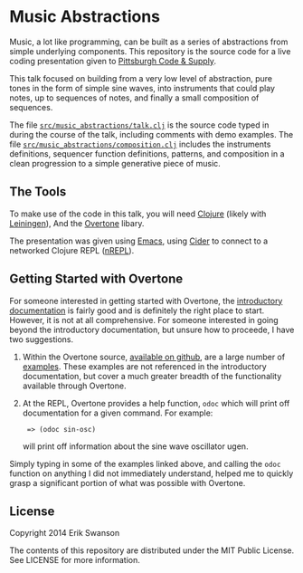 Music Abstractions
==================

Music, a lot like programming, can be built as a series of
abstractions from simple underlying components. This repository is the
source code for a live coding presentation given to [Pittsburgh Code &
Supply](http://www.codeandsupply.co).

This talk focused on building from a very low level of abstraction,
pure tones in the form of simple sine waves, into instruments that
could play notes, up to sequences of notes, and finally a small
composition of sequences.

The file
[`src/music_abstractions/talk.clj`](https://github.com/Wilduck/overtone-music-abstractions-presentation/blob/master/src/music_abstractions/talk.clj)
is the source code typed in during the course of the talk, including
comments with demo examples. The file
[`src/music_abstractions/composition.clj`](https://github.com/Wilduck/overtone-music-abstractions-presentation/blob/master/src/music_abstractions/composition.clj) includes the instruments
definitions, sequencer function definitions, patterns, and composition
in a clean progression to a simple generative piece of music.

## The Tools

To make use of the code in this talk, you will need
[Clojure](http://clojure.org/) (likely with
[Leiningen](http://leiningen.org/)), And the
[Overtone](http://overtone.github.io/) libary.

The presentation was given using
[Emacs](http://www.gnu.org/software/emacs/), using
[Cider](https://github.com/clojure-emacs/cider) to connect to a
networked Clojure REPL ([nREPL](https://github.com/clojure/tools.nrepl)).

## Getting Started with Overtone

For someone interested in getting started with Overtone, the
[introductory documentation](https://github.com/overtone/overtone/wiki)
is fairly good and is definitely the right place to start. However, it
is not at all comprehensive. For someone interested in going beyond
the introductory documentation, but unsure how to proceede, I have two
suggestions.

1. Within the Overtone source,
   [available on github](https://github.com/overtone/overtone/), are a
   large number of
   [examples](https://github.com/overtone/overtone/tree/master/src/overtone/examples). These
   examples are not referenced in the introductory documentation, but
   cover a much greater breadth of the functionality available through
   Overtone.

2. At the REPL, Overtone provides a help function, `odoc` which will
   print off documentation for a given command. For example:

        => (odoc sin-osc)

   will print off information about the sine wave oscillator ugen.

Simply typing in some of the examples linked above, and calling the
`odoc` function on anything I did not immediately understand, helped
me to quickly grasp a significant portion of what was possible with
Overtone.


## License

Copyright 2014 Erik Swanson

The contents of this repository are distributed under the MIT Public
License. See LICENSE for more information.
